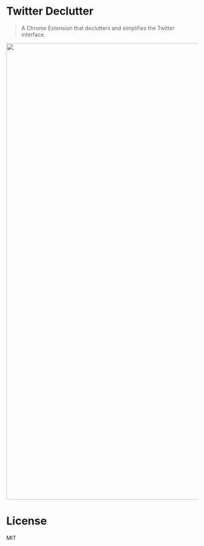 # Twitter Declutter

> A Chrome Extension that declutters and simplifies the Twitter interface.

<img src="https://user-images.githubusercontent.com/168240/41086805-f9496ffa-69ef-11e8-8f3f-bee04964cef0.png" width="1200" />

# License

MIT
